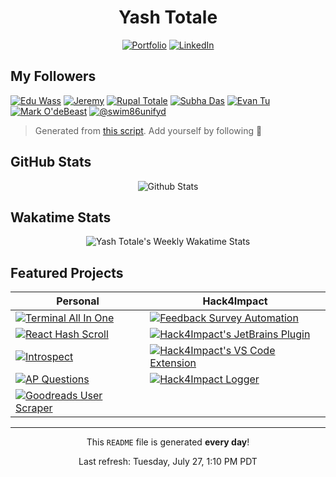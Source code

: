 <h1 align="center">Yash Totale</h1>

<p align="center">
  <a href="https://yashtotale.web.app/"><img src="https://img.shields.io/badge/Portfolio-lightblue?style=for-the-badge&logo=googlechrome&logoColor=black" alt="Portfolio"/></a>
  <a href="https://www.linkedin.com/in/yash-totale/"><img src="https://img.shields.io/badge/LinkedIn-0077B5?style=for-the-badge&logo=linkedin&logoColor=white" alt="LinkedIn"></a>
</p>

<!-- START FOLLOWERS -->

## My Followers

[![Edu Wass](https://img.shields.io/badge/-Edu%20Wass-24292e?style=flat&logo=Github&logoColor=white&link=https://github.com/eduwass)](https://github.com/eduwass) [![Jeremy](https://img.shields.io/badge/-Jeremy-24292e?style=flat&logo=Github&logoColor=white&link=https://github.com/jeremy-coleman)](https://github.com/jeremy-coleman) [![Rupal Totale](https://img.shields.io/badge/-Rupal%20Totale-24292e?style=flat&logo=Github&logoColor=white&link=https://github.com/rupaltotale)](https://github.com/rupaltotale) [![Subha Das](https://img.shields.io/badge/-Subha%20Das-24292e?style=flat&logo=Github&logoColor=white&link=https://github.com/subatuba21)](https://github.com/subatuba21) [![Evan Tu](https://img.shields.io/badge/-Evan%20Tu-24292e?style=flat&logo=Github&logoColor=white&link=https://github.com/evanjt06)](https://github.com/evanjt06) [![Mark O'deBeast](https://img.shields.io/badge/-Mark%20O'deBeast-24292e?style=flat&logo=Github&logoColor=white&link=https://github.com/Skatan666)](https://github.com/Skatan666) [![@swim86unifyd](https://img.shields.io/badge/-@swim86unifyd-24292e?style=flat&logo=Github&logoColor=white&link=https://github.com/swim86unifyd)](https://github.com/swim86unifyd)

> Generated from [this script](https://github.com/YashTotale/YashTotale/blob/main/scripts/generate/get-followers.ts). Add yourself by following 🙂

<!-- END FOLLOWERS -->

## GitHub Stats

<p align="center">
  <img src="https://github-readme-stats.vercel.app/api?username=YashTotale&count_private=true&show_icons=true&theme=slateorange&title_color=fff" alt="Github Stats">
</p>

## Wakatime Stats

<p align="center">
  <img src="https://github-readme-stats.vercel.app/api/wakatime?username=YashT&theme=slateorange&layout=compact&custom_title=Yash%20Totale%27s%20Weekly%20Wakatime%20Stats&title_color=fff" alt="Yash Totale's Weekly Wakatime Stats">
</p>

## Featured Projects

| Personal                                                                                                                                                                          | Hack4Impact                                                                                                                                                                                     |
| --------------------------------------------------------------------------------------------------------------------------------------------------------------------------------- | ----------------------------------------------------------------------------------------------------------------------------------------------------------------------------------------------- |
| [![Terminal All In One](https://github-readme-stats.vercel.app/api/pin?username=YashTotale&repo=terminal-all-in-one)](https://github.com/YashTotale/terminal-all-in-one)          | [![Feedback Survey Automation](https://github-readme-stats.vercel.app/api/pin?username=hack4impact&repo=feedback-survey-automation)](https://github.com/hack4impact/feedback-survey-automation) |
| [![React Hash Scroll](https://github-readme-stats.vercel.app/api/pin?username=YashTotale&repo=react-hash-scroll)](https://github.com/YashTotale/react-hash-scroll)                | [![Hack4Impact's JetBrains Plugin](https://github-readme-stats.vercel.app/api/pin?username=hack4impact&repo=jetbrains-plugin)](https://github.com/hack4impact/jetbrains-plugin)                 |
| [![Introspect](https://github-readme-stats.vercel.app/api/pin?username=YashTotale&repo=introspect)](https://github.com/YashTotale/introspect)                                     | [![Hack4Impact's VS Code Extension](https://github-readme-stats.vercel.app/api/pin?username=hack4impact&repo=vscode-extension)](https://github.com/hack4impact/vscode-extension)                |
| [![AP Questions](https://github-readme-stats.vercel.app/api/pin?username=YashTotale&repo=ap-questions)](https://github.com/YashTotale/ap-questions)                               | [![Hack4Impact Logger](https://github-readme-stats.vercel.app/api/pin?username=hack4impact&repo=logger)](https://github.com/hack4impact/logger)                                                 |
| [![Goodreads User Scraper](https://github-readme-stats.vercel.app/api/pin?username=YashTotale&repo=goodreads-user-scraper)](https://github.com/YashTotale/goodreads-user-scraper) |                                                                                                                                                                                                 |

<!-- START FOOTER -->

---

<p align='center'>This <code>README</code> file is generated <strong>every day</strong>!</p>
<p align="center">Last refresh: Tuesday, July 27, 1:10 PM PDT</p>
